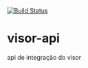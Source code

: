 [![Build Status](https://travis-ci.org/julioback/visor-api.svg?branch=master)](https://travis-ci.org/julioback/visor-api)
# visor-api
api de integração do visor
